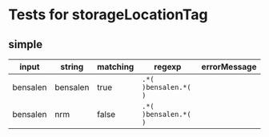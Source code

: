 # Tests for storageLocationTag

## simple

| input    | string     | matching | regexp                     | errorMessage |
| -------- | ---------- | -------- | -------------------------- | ------------ |
| bensalen |  bensalen  | true     | ``` .*( )bensalen.*( ) ``` |              |
| bensalen |  nrm       | false    | ``` .*( )bensalen.*( ) ``` |              |